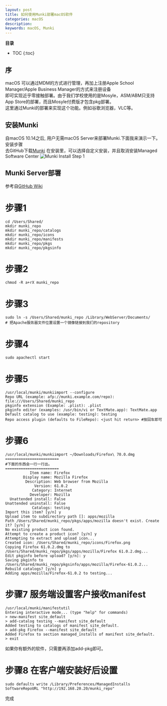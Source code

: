 ```yaml
---
layout: post
title: 如何使用Munki部署macOS软件
categories: macOS
description: 
keywords: macOS, Munki
---
```



**目录**

* TOC
{:toc}

## 序
macOS 可以通过MDM的方式进行管理，再加上注册Apple School Manager/Apple Business Manager的方式来注册设备  
即可实现近乎零接触部署。由于我们学校使用的是Mosyle，ASM/ABM只支持App Store的部署，而且Mosyle付费版才包含pkg部署。  
这里通过Munki的部署来实现这个功能。例如谷歌浏览器，VLC等。  

## 安装Munki
自macOS 10.14之后, 用户无需macOS Server来部署Munki.下面我来演示一下。安装步骤  
去GitHub下载[Munki](https://github.com/munki/munki)
在安装里，可以选择自定义安装，并且取消安装Managed Software Center
![Munki Install Step 1](/blog/images/posts/2019/munki1.png)



## Munki Server部署
参考自[GitHub Wiki](https://github.com/munki/munki/wiki/Demonstration-Setup)

# 步骤1
```
cd /Users/Shared/
mkdir munki_repo
mkdir munki_repo/catalogs
mkdir munki_repo/icons
mkdir munki_repo/manifests
mkdir munki_repo/pkgs
mkdir munki_repo/pkgsinfo
```   

# 步骤2
```
chmod -R a+rX munki_repo
```   

# 步骤3
```
sudo ln -s /Users/Shared/munki_repo /Library/WebServer/Documents/
# 把Apache服务器文件位置设置一个镜像链接到我们的repository
```

# 步骤4
```
sudo apachectl start
```   

# 步骤5
```
/usr/local/munki/munkiimport --configure
Repo URL (example: afp://munki.example.com/repo): file:///Users/Shared/munki_repo
pkginfo extension (Example: .plist): .plist
pkginfo editor (examples: /usr/bin/vi or TextMate.app): TextMate.app
Default catalog to use (example: testing): testing
Repo access plugin (defaults to FileRepo): <just hit return> #按回车即可
```   

# 步骤6
```
/usr/local/munki/munkiimport ~/Downloads/Firefox\ 70.0.dmg
========================
#下面的东西会一行一行出。
========================
           Item name: Firefox 
        Display name: Mozilla Firefox
         Description: Web browser from Mozilla
             Version: 61.0.2
            Category: Internet
           Developer: Mozilla
  Unattended install: False
Unattended uninstall: False
            Catalogs: testing    
Import this item? [y/n] y
Upload item to subdirectory path []: apps/mozilla
Path /Users/Shared/munki_repo/pkgs/apps/mozilla doesn't exist. Create it? [y/n] y
No existing product icon found.
Attempt to create a product icon? [y/n] y
Attempting to extract and upload icon...
Created icon: /Users/Shared/munki_repo/icons/Firefox.png
Copying Firefox 61.0.2.dmg to /Users/Shared/munki_repo/pkgs/apps/mozilla/Firefox 61.0.2.dmg...
Edit pkginfo before upload? [y/n]: y
Saving pkginfo to /Users/Shared/munki_repo/pkgsinfo/apps/mozilla/Firefox-61.0.2...
Rebuild catalogs? [y/n] y
Adding apps/mozilla/Firefox-61.0.2 to testing...

```    

# 步骤7 服务端设置客户接收manifest
```
/usr/local/munki/manifestutil 
Entering interactive mode... (type "help" for commands)
> new-manifest site_default
> add-catalog testing --manifest site_default
Added testing to catalogs of manifest site_default.
> add-pkg Firefox --manifest site_default
Added Firefox to section managed_installs of manifest site_default.
> exit
```   
如果你有额外的软件，只需要再添加add-pkg即可。   


# 步骤8 在客户端安装好后设置
```
sudo defaults write /Library/Preferences/ManagedInstalls SoftwareRepoURL "http://192.168.20.20/munki_repo"
```   

完成   